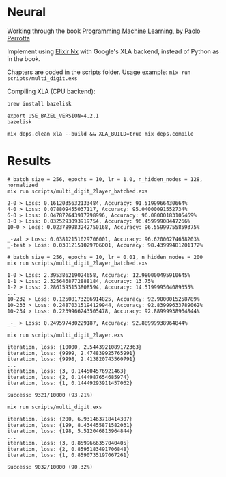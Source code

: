 # Neural

Working through the book [Programming Machine Learning, by Paolo Perrotta](https://pragprog.com/titles/pplearn/programming-machine-learning/)

Implement using [Elixir Nx](https://github.com/elixir-nx/nx) with Google's XLA backend, instead of Python as in the book.

Chapters are coded in the scripts folder.
Usage example: `mix run scripts/multi_digit.exs`

Compiling XLA (CPU backend):

```
brew install bazelisk

export USE_BAZEL_VERSION=4.2.1
bazelisk

mix deps.clean xla --build && XLA_BUILD=true mix deps.compile
```


# Results

```
# batch_size = 256, epochs = 10, lr = 1.0, n_hidden_nodes = 128, normalized
mix run scripts/multi_digit_2layer_batched.exs

2-0 > Loss: 0.1612035632133484, Accuracy: 91.5199966430664%
4-0 > Loss: 0.078809455037117, Accuracy: 95.04000091552734%
6-0 > Loss: 0.047872643917798996, Accuracy: 96.08000183105469%
8-0 > Loss: 0.0325293093919754, Accuracy: 96.45999908447266%
10-0 > Loss: 0.023789983242750168, Accuracy: 96.55999755859375%

_-val > Loss: 0.03812151029706001, Accuracy: 96.62000274658203%
_-test > Loss: 0.03812151029706001, Accuracy: 98.43999481201172%
```

```
# batch_size = 256, epochs = 10, lr = 0.01, n_hidden_nodes = 200
mix run scripts/multi_digit_2layer_batched.exs

1-0 > Loss: 2.395386219024658, Accuracy: 12.980000495910645%
1-1 > Loss: 2.3256468772888184, Accuracy: 13.75%
1-2 > Loss: 2.2861595153808594, Accuracy: 14.519999504089355%
...
10-232 > Loss: 0.12508173286914825, Accuracy: 92.9000015258789%
10-233 > Loss: 0.24870315194129944, Accuracy: 92.83999633789062%
10-234 > Loss: 0.2239966243505478, Accuracy: 92.88999938964844%

_-_ > Loss: 0.249597430229187, Accuracy: 92.88999938964844%
```


```
mix run scripts/multi_digit_2layer.exs

iteration, loss: {10000, 2.5443921089172363}
iteration, loss: {9999, 2.474839925765991}
iteration, loss: {9998, 2.413820743560791}
...
iteration, loss: {3, 0.144504576921463}
iteration, loss: {2, 0.1444987654685974}
iteration, loss: {1, 0.14449293911457062}

Success: 9321/10000 (93.21%)
```

```
mix run scripts/multi_digit.exs

iteration, loss: {200, 6.931463718414307}
iteration, loss: {199, 8.434455871582031}
iteration, loss: {198, 5.512046813964844}
...
iteration, loss: {3, 0.8599666357040405}
iteration, loss: {2, 0.8595183491706848}
iteration, loss: {1, 0.8590735197067261}

Success: 9032/10000 (90.32%)
